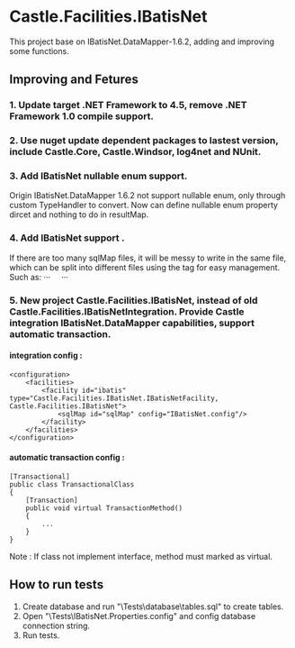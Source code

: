 # Castle.Facilities.IBatisNet

This project base on IBatisNet.DataMapper-1.6.2, adding and improving some functions.

## Improving and Fetures

### 1. Update target .NET Framework to 4.5, remove .NET Framework 1.0 compile support.

### 2. Use nuget update dependent packages to lastest version, include Castle.Core, Castle.Windsor, log4net and NUnit.

### 3. Add IBatisNet nullable enum support.

Origin IBatisNet.DataMapper 1.6.2 not support nullable enum, only through custom TypeHandler to convert. Now can define nullable enum property dircet and nothing to do in resultMap.

### 4. Add IBatisNet <sqlMaps> support <include>.
If there are too many sqlMap files, it will be messy to write in the same file, which can be split into different files using the <include> tag for easy management. Such as:
···
<sqlMaps>
    <include resource="IBatisNet.SqlMaps.Module1.config"/>
    <include resource="IBatisNet.SqlMaps.Module2.config"/>
    <include resource="IBatisNet.SqlMaps.Module3.config"/>
</sqlMaps>
···

### 5. New project Castle.Facilities.IBatisNet,  instead of old Castle.Facilities.IBatisNetIntegration. Provide Castle integration IBatisNet.DataMapper capabilities, support automatic transaction.

#### integration config :
```
<configuration>
    <facilities>
        <facility id="ibatis" type="Castle.Facilities.IBatisNet.IBatisNetFacility, Castle.Facilities.IBatisNet">
            <sqlMap id="sqlMap" config="IBatisNet.config"/>
        </facility>
    </facilities>
</configuration>
```
#### automatic transaction config :
```
[Transactional]
public class TransactionalClass
{
    [Transaction]
    public void virtual TransactionMethod()
    {
        ...
    }
}
```
Note : If class not implement interface, method must marked as virtual.

## How to run tests
1. Create database and run "\Tests\database\tables.sql" to create tables.
2. Open "\Tests\IBatisNet.Properties.config" and config database connection string.
3. Run tests.


